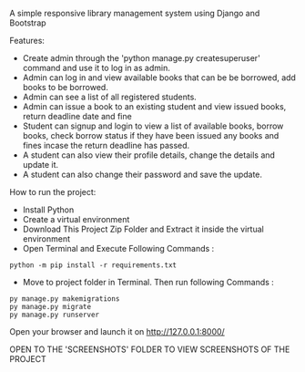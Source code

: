 A simple responsive library management system using Django and Bootstrap

Features:
- Create admin through the 'python manage.py createsuperuser' command and use it to log in as admin.
- Admin can log in and view available books that can be be borrowed, add books to be borrowed.
- Admin can  see a list of all registered students.
- Admin can issue a book to an existing student and view issued books, return deadline date and fine  
- Student can signup and login to view a list of available books, borrow books, check borrow status if they have been issued any books and fines incase the return deadline has passed.
- A student can also view their profile details, change the details and update it.
- A student can also change their password and save the update.



How to run the project:
- Install Python
- Create a virtual environment
- Download This Project Zip Folder and Extract it inside the virtual environment
- Open Terminal and Execute Following Commands :

``` python -m pip install -r requirements.txt ```
- Move to project folder in Terminal. Then run following Commands :

```
py manage.py makemigrations
py manage.py migrate
py manage.py runserver
```
Open your browser and launch it on http://127.0.0.1:8000/



OPEN TO THE 'SCREENSHOTS' FOLDER TO VIEW SCREENSHOTS OF THE PROJECT
